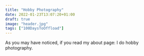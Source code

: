 ```yaml
---
title: "Hobby Photography"
date: 2022-01-23T13:07:20+01:00
draft: true
image: "header.jpg"
tags: ["100DaysToOffload"]
---
```

As you may have noticed, if you read my about page: I do hobby photography.

